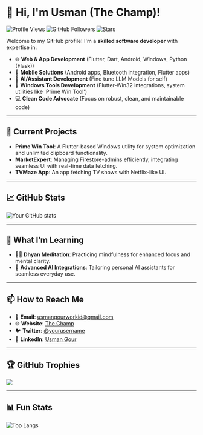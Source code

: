# 👋 Hi, I'm Usman (The Champ)!

![Profile Views](https://komarev.com/ghpvc/?username=thechampusman&style=flat-square) ![GitHub Followers](https://img.shields.io/github/followers/thechampusman?style=social) ![Stars](https://img.shields.io/github/stars/thechampusman?style=social)

Welcome to my GitHub profile! I'm a **skilled software developer** with expertise in:

- 🌐 **Web & App Development** (Flutter, Dart, Android, Windows, Python (Flask))
- 📱 **Mobile Solutions** (Android apps, Bluetooth integration, Flutter apps)
- 🧠 **AI/Assistant Development** (Fine tune LLM Models for self)
- 🔧 **Windows Tools Development** (Flutter-Win32 integrations, system utilities like 'Prime Win Tool')
- 💻 **Clean Code Advocate** (Focus on robust, clean, and maintainable code)

---

## 🔭 Current Projects

- **Prime Win Tool**: A Flutter-based Windows utility for system optimization and unlimited clipboard functionality.
- **MarketExpert**: Managing Firestore-admins efficiently, integrating seamless UI with real-time data fetching.
- **TVMaze App**: An app fetching TV shows with Netflix-like UI.

---

## 📈 GitHub Stats

![Your GitHub stats](https://github-readme-stats.vercel.app/api?username=thechampusman&show_icons=true&theme=dark)

---

## 🌱 What I’m Learning

- 🧘‍♂️ **Dhyan Meditation**: Practicing mindfulness for enhanced focus and mental clarity.
- 🤖 **Advanced AI Integrations**: Tailoring personal AI assistants for seamless everyday use.
  
---

## 📫 How to Reach Me

- 📧 **Email**: [usmangourworkid@gmail.com](mailto:usmangourworkid@gmail.com)
- 🌐 **Website**: [The Champ](https://thechampsoftwares.netlify.app/)
- 🐦 **Twitter**: [@yourusername](https://twitter.com/yourusername)
- 🔗 **LinkedIn**: [Usman Gour](https://www.linkedin.com/in/thechampusman/)

---

## 🏆 GitHub Trophies
![](https://github-profile-trophy.vercel.app/?username=AasheeshLikePanner&theme=transparent&no-frame=false&no-bg=true&margin-w=4)

---

## 📊 Fun Stats

![Top Langs](https://github-readme-stats.vercel.app/api/top-langs/?username=thechampusman&layout=compact&theme=dark)
